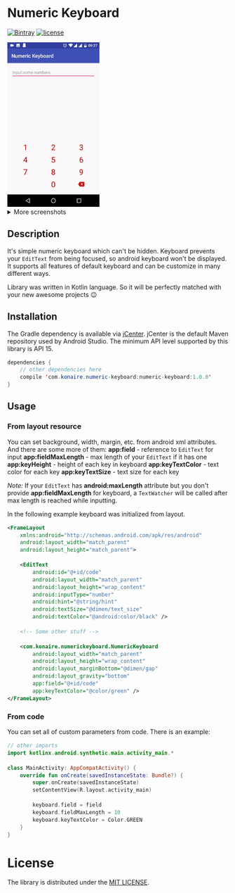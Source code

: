 # Numeric Keyboard
[![Bintray](https://img.shields.io/bintray/v/konaire/maven/numeric-keyboard.svg)](https://bintray.com/konaire/maven/numeric-keyboard)
[![license](https://img.shields.io/github/license/mashape/apistatus.svg)]()

<img src="img/keyboard-input.gif" alt="Example" width="210"/>
<details>
  <summary>More screenshots</summary>
  <img src="img/keyboard-custom.png" alt="Custom keyboard" width="210"/>
  <img src="img/keyboard-very-custom.png" alt="Very custom keyboard" width="210"/>
</details>

## Description
It's simple numeric keyboard which can't be hidden. Keyboard prevents your `EditText` from being focused, so android keyboard won't be displayed. It supports all features of default keyboard and can be customize in many different ways.

Library was written in Kotlin language. So it will be perfectly matched with your new awesome projects :wink:

## Installation
The Gradle dependency is available via [jCenter](https://bintray.com/konaire/maven/numeric-keyboard). jCenter is the default Maven repository used by Android Studio. The minimum API level supported by this library is API 15.

```java
dependencies {
	// other dependencies here
    compile 'com.konaire.numeric-keyboard:numeric-keyboard:1.0.0'
}
```

## Usage
### From layout resource
You can set background, width, margin, etc. from android xml attributes. And there are some more of them:
**app:field** - reference to `EditText` for input
**app:fieldMaxLength** - max length of your `EditText` if it has one
**app:keyHeight** - height of each key in keyboard
**app:keyTextColor** - text color for each key
**app:keyTextSize** - text size for each key

_Note:_ If your `EditText` has **android:maxLength** attribute but you don't provide **app:fieldMaxLength** for keyboard, a `TextWatcher` will be called after max length is reached while inputting.

In the following example keyboard was initialized from layout.

```xml
<FrameLayout
    xmlns:android="http://schemas.android.com/apk/res/android"
    android:layout_width="match_parent"
    android:layout_height="match_parent">

	<EditText
        android:id="@+id/code"
        android:layout_width="match_parent"
        android:layout_height="wrap_content"
        android:inputType="number"
        android:hint="@string/hint"
        android:textSize="@dimen/text_size"
        android:textColor="@android:color/black" />

	<!-- Some other stuff -->

    <com.konaire.numerickeyboard.NumericKeyboard
        android:layout_width="match_parent"
        android:layout_height="wrap_content"
        android:layout_marginBottom="@dimen/gap"
        android:layout_gravity="bottom"
        app:field="@+id/code"
        app:keyTextColor="@color/green" />
</FrameLayout>
```

### From code
You can set all of custom parameters from code. There is an example:

```kotlin
// other imports
import kotlinx.android.synthetic.main.activity_main.*

class MainActivity: AppCompatActivity() {
    override fun onCreate(savedInstanceState: Bundle?) {
        super.onCreate(savedInstanceState)
        setContentView(R.layout.activity_main)

        keyboard.field = field
        keyboard.fieldMaxLength = 10
        keyboard.keyTextColor = Color.GREEN
    }
}
```

# License
The library is distributed under the [MIT LICENSE](https://opensource.org/licenses/MIT).
